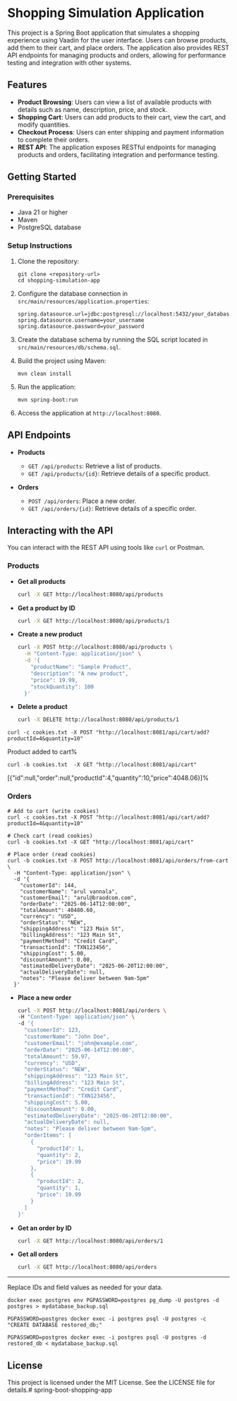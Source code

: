 # Shopping Simulation Application

This project is a Spring Boot application that simulates a shopping experience using Vaadin for the user interface. Users can browse products, add them to their cart, and place orders. The application also provides REST API endpoints for managing products and orders, allowing for performance testing and integration with other systems.


## Features

- **Product Browsing**: Users can view a list of available products with details such as name, description, price, and stock.
- **Shopping Cart**: Users can add products to their cart, view the cart, and modify quantities.
- **Checkout Process**: Users can enter shipping and payment information to complete their orders.
- **REST API**: The application exposes RESTful endpoints for managing products and orders, facilitating integration and performance testing.

## Getting Started

### Prerequisites

- Java 21 or higher
- Maven
- PostgreSQL database

### Setup Instructions

1. Clone the repository:
   ```
   git clone <repository-url>
   cd shopping-simulation-app
   ```

2. Configure the database connection in `src/main/resources/application.properties`:
   ```
   spring.datasource.url=jdbc:postgresql://localhost:5432/your_database
   spring.datasource.username=your_username
   spring.datasource.password=your_password
   ```

3. Create the database schema by running the SQL script located in `src/main/resources/db/schema.sql`.

4. Build the project using Maven:
   ```
   mvn clean install
   ```

5. Run the application:
   ```
   mvn spring-boot:run
   ```

6. Access the application at `http://localhost:8080`.

## API Endpoints

- **Products**
  - `GET /api/products`: Retrieve a list of products.
  - `GET /api/products/{id}`: Retrieve details of a specific product.

- **Orders**
  - `POST /api/orders`: Place a new order.
  - `GET /api/orders/{id}`: Retrieve details of a specific order.

## Interacting with the API

You can interact with the REST API using tools like `curl` or Postman.

### Products

- **Get all products**
  ```sh
  curl -X GET http://localhost:8080/api/products
  ```

- **Get a product by ID**
  ```sh
  curl -X GET http://localhost:8080/api/products/1
  ```

- **Create a new product**
  ```sh
  curl -X POST http://localhost:8080/api/products \
    -H "Content-Type: application/json" \
    -d '{
      "productName": "Sample Product",
      "description": "A new product",
      "price": 19.99,
      "stockQuantity": 100
    }'
  ```

- **Delete a product**
  ```sh
  curl -X DELETE http://localhost:8080/api/products/1
  ```

```
curl -c cookies.txt -X POST "http://localhost:8081/api/cart/add?productId=4&quantity=10"
```
Product added to cart%
                                                             
```
curl -b cookies.txt  -X GET "http://localhost:8081/api/cart"
```

[{"id":null,"order":null,"productId":4,"quantity":10,"price":4048.06}]%     

### Orders

```
# Add to cart (write cookies)
curl -c cookies.txt -X POST "http://localhost:8081/api/cart/add?productId=4&quantity=10"

# Check cart (read cookies)
curl -b cookies.txt -X GET "http://localhost:8081/api/cart"

# Place order (read cookies)
curl -b cookies.txt -X POST http://localhost:8081/api/orders/from-cart \
  -H "Content-Type: application/json" \
  -d '{
    "customerId": 144,
    "customerName": "arul vannala",
    "customerEmail": "arul@braodcom.com",
    "orderDate": "2025-06-14T12:00:00",
    "totalAmount": 40480.60,
    "currency": "USD",
    "orderStatus": "NEW",
    "shippingAddress": "123 Main St",
    "billingAddress": "123 Main St",
    "paymentMethod": "Credit Card",
    "transactionId": "TXN123456",
    "shippingCost": 5.00,
    "discountAmount": 0.00,
    "estimatedDeliveryDate": "2025-06-20T12:00:00",
    "actualDeliveryDate": null,
    "notes": "Please deliver between 9am-5pm"
  }'
```


- **Place a new order**
  ```sh
  curl -X POST http://localhost:8081/api/orders \
  -H "Content-Type: application/json" \
  -d '{
    "customerId": 123,
    "customerName": "John Doe",
    "customerEmail": "john@example.com",
    "orderDate": "2025-06-14T12:00:00",
    "totalAmount": 59.97,
    "currency": "USD",
    "orderStatus": "NEW",
    "shippingAddress": "123 Main St",
    "billingAddress": "123 Main St",
    "paymentMethod": "Credit Card",
    "transactionId": "TXN123456",
    "shippingCost": 5.00,
    "discountAmount": 0.00,
    "estimatedDeliveryDate": "2025-06-20T12:00:00",
    "actualDeliveryDate": null,
    "notes": "Please deliver between 9am-5pm",
    "orderItems": [
      {
        "productId": 1,
        "quantity": 2,
        "price": 19.99
      },
      {
        "productId": 2,
        "quantity": 1,
        "price": 19.99
      }
    ]
  }'
  ```

- **Get an order by ID**
  ```sh
  curl -X GET http://localhost:8080/api/orders/1
  ```

- **Get all orders**
  ```sh
  curl -X GET http://localhost:8080/api/orders
  ```

---

Replace IDs and field values as needed for your data.



```
docker exec postgres env PGPASSWORD=postgres pg_dump -U postgres -d postgres > mydatabase_backup.sql
```

```
PGPASSWORD=postgres docker exec -i postgres psql -U postgres -c "CREATE DATABASE restored_db;"
```

```
PGPASSWORD=postgres docker exec -i postgres psql -U postgres -d restored_db < mydatabase_backup.sql
```

## License

This project is licensed under the MIT License. See the LICENSE file for details.# spring-boot-shopping-app
